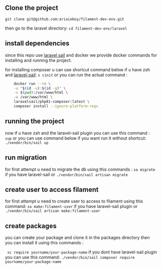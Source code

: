 ## Clone the project

```git clone git@github.com:ariaieboy/filament-dev-env.git```

then go to the laravel directory:
```cd filament-dev-env/laravel```

## install dependencies

since this repo use [laravel sail](https://laravel.com/docs/9.x/sail) and docker we provide docker commands for
installing and running the project.

for installing composer u can use shortcut command below if u have zsh
and [laravel-sail](https://github.com/ariaieboy/laravel-sail):
`s cinit`
or you can run the actual command :

```bash
    docker run --rm \
    -u "$(id -u):$(id -g)" \
    -v $(pwd):/var/www/html \
    -w /var/www/html \
    laravelsail/php81-composer:latest \
    composer install --ignore-platform-reqs
```

## running the project

now if u have zsh and the laravel-sail plugin you can use this command :
`sup`
or you can use command below if you want run it without shortcut:
`./vendor/bin/sail up`

## run migration

for first attempt u need to migrate the db using this commands :
`sa migrate` if you have laravel-sail or
`./vendor/bin/sail artisan migrate`

## create user to access filament

for first attempt u need to create user to access to filament using this command:
`sa make:filament-user` if you have laravel-sail plugin or
`./vendor/bin/sail artisan make:filament-user`

## create packages

you can create your package and clone it in the packages directory then you can install it using this commands :

``` sc require yourname/your-package-name```
if you dont have laravel-sail plugin you can use this command:
```./vendor/bin/sail composer require yourname/your-package-name```